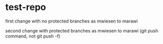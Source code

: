 # test-repo

first change with no protected branches as mwiesen to marawi

second change with protected branches as mwiesen to marawi (git push command, not git push -f)
